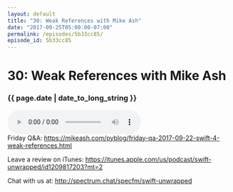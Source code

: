 ```yaml
---
layout: default
title: "30: Weak References with Mike Ash"
date: "2017-09-25T05:00:00-07:00"
permalink: /episodes/5b33cc85/
episode_id: 5b33cc85
---
```


# 30: Weak References with Mike Ash

### {{ page.date | date_to_long_string }}

<audio controls><source src="/audio/5b33cc85.mp3" type="audio/mpeg"></audio>
<br/>
Friday Q&A:
https://mikeash.com/pyblog/friday-qa-2017-09-22-swift-4-weak-references.html

Leave a review on iTunes: 
https://itunes.apple.com/us/podcast/swift-unwrapped/id1209817203?mt=2

Chat with us at: 
http://spectrum.chat/specfm/swift-unwrapped

